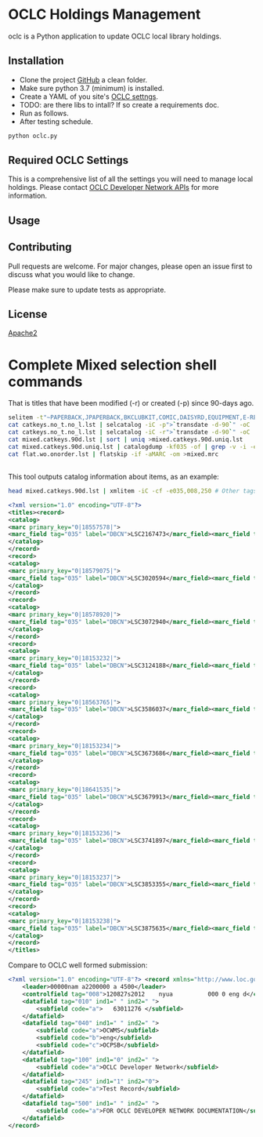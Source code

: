 # OCLC Holdings Management

oclc is a Python application to update OCLC local library holdings.

## Installation

* Clone the project [GitHub](https://github.com/anisbet) a clean folder.
* Make sure python 3.7 (minimum) is installed.
* Create a YAML of you site's [OCLC settngs](#required-oclc-settings).
* TODO: are there libs to intall? If so create a requirements doc.
* Run as follows.
* After testing schedule.

```bash
python oclc.py
```
## Required OCLC Settings
This is a comprehensive list of all the settings you will need to manage local holdings. Please contact [OCLC Developer Network APIs](https://www.oclc.org/developer/develop/web-services.en.html) for more information.

## Usage


## Contributing

Pull requests are welcome. For major changes, please open an issue first
to discuss what you would like to change.

Please make sure to update tests as appropriate.

## License

[Apache2](https://choosealicense.com/licenses/apache-2.0/)

# Complete Mixed selection shell commands
That is titles that have been modified (-r) or created (-p) since 90-days ago.
```bash
selitem -t"~PAPERBACK,JPAPERBACK,BKCLUBKIT,COMIC,DAISYRD,EQUIPMENT,E-RESOURCE,FLICKSTOGO,FLICKTUNE,JFLICKTUNE,JTUNESTOGO,PAMPHLET,RFIDSCANNR,TUNESTOGO,JFLICKTOGO,PROGRAMKIT,LAPTOP,BESTSELLER,JBESTSELLR" -l"~BARCGRAVE,CANC_ORDER,DISCARD,EPLACQ,EPLBINDERY,EPLCATALOG,EPLILL,INCOMPLETE,LONGOVRDUE,LOST,LOST-ASSUM,LOST-CLAIM,LOST-PAID,MISSING,NON-ORDER,BINDERY,CATALOGING,COMICBOOK,INTERNET,PAMPHLET,DAMAGE,UNKNOWN,REF-ORDER,BESTSELLER,JBESTSELLR,STOLEN" -oC 2>/dev/null | sort | uniq >catkeys.no_t.no_l.lst 
cat catkeys.no_t.no_l.lst | selcatalog -iC -p">`transdate -d-90`" -oC  >mixed.catkeys.90d.lst
cat catkeys.no_t.no_l.lst | selcatalog -iC -r">`transdate -d-90`" -oC  >>mixed.catkeys.90d.lst 
cat mixed.catkeys.90d.lst | sort | uniq >mixed.catkeys.90d.uniq.lst
cat mixed.catkeys.90d.uniq.lst | catalogdump -kf035 -of | grep -v -i -e '\.250\.[ \t]+\|aExpected release' >flat.wo.onorder.lst
cat flat.wo.onorder.lst | flatskip -if -aMARC -om >mixed.mrc
```

##
This tool outputs catalog information about items, as an example:
```bash
head mixed.catkeys.90d.lst | xmlitem -iC -cf -e035,008,250 # Other tags can be added.
```
```xml
<?xml version="1.0" encoding="UTF-8"?>
<titles><record>
<catalog>
<marc primary_key="0|18557578|">
<marc_field tag="035" label="DBCN">LSC2167473</marc_field><marc_field tag="008" label="Fixed field data">090818t20112009nyua   e b    001 0beng d</marc_field></marc>
</catalog>
</record>
<record>
<catalog>
<marc primary_key="0|18579075|">
<marc_field tag="035" label="DBCN">LSC3020594</marc_field><marc_field tag="008" label="Fixed field data">160408s2016    onc    e b    000 0 eng</marc_field><marc_field tag="250" label="Edition">First edition.</marc_field></marc>
</catalog>
</record>
<record>
<catalog>
<marc primary_key="0|18578920|">
<marc_field tag="035" label="DBCN">LSC3072940</marc_field><marc_field tag="008" label="Fixed field data">171020s2017    nyuab  e b    001 0 eng d</marc_field></marc>
</catalog>
</record>
<record>
<catalog>
<marc primary_key="0|18153232|">
<marc_field tag="035" label="DBCN">LSC3124188</marc_field><marc_field tag="008" label="Fixed field data">221107s2022    xxc    e      001 0 eng</marc_field><marc_field tag="250" label="Edition">ON ORDER</marc_field></marc>
</catalog>
</record>
<record>
<catalog>
<marc primary_key="0|18563765|">
<marc_field tag="035" label="DBCN">LSC3586037</marc_field><marc_field tag="008" label="Fixed field data">180907s2019    cau    e      000 0 eng</marc_field></marc>
</catalog>
</record>
<record>
<catalog>
<marc primary_key="0|18153234|">
<marc_field tag="035" label="DBCN">LSC3673686</marc_field><marc_field tag="008" label="Fixed field data">221107s2022    xxc    e      001 0 eng</marc_field><marc_field tag="250" label="Edition">ON ORDER</marc_field></marc>
</catalog>
</record>
<record>
<catalog>
<marc primary_key="0|18641535|">
<marc_field tag="035" label="DBCN">LSC3679913</marc_field><marc_field tag="008" label="Fixed field data">190425s2020    caua   e b    001 0 eng</marc_field></marc>
</catalog>
</record>
<record>
<catalog>
<marc primary_key="0|18153236|">
<marc_field tag="035" label="DBCN">LSC3741897</marc_field><marc_field tag="008" label="Fixed field data">221107s2022    xxc    e      001 0 eng</marc_field><marc_field tag="250" label="Edition">ON ORDER</marc_field></marc>
</catalog>
</record>
<record>
<catalog>
<marc primary_key="0|18153237|">
<marc_field tag="035" label="DBCN">LSC3853355</marc_field><marc_field tag="008" label="Fixed field data">221107s2022    xxu    e      001 0 eng</marc_field><marc_field tag="250" label="Edition">ON ORDER</marc_field></marc>
</catalog>
</record>
<record>
<catalog>
<marc primary_key="0|18153238|">
<marc_field tag="035" label="DBCN">LSC3875635</marc_field><marc_field tag="008" label="Fixed field data">221107s2022    xxc    e      001 0 eng</marc_field><marc_field tag="250" label="Edition">ON ORDER</marc_field></marc>
</catalog>
</record>
</titles>
```

Compare to OCLC well formed submission:
```xml
<?xml version="1.0" encoding="UTF-8"?> <record xmlns="http://www.loc.gov/MARC21/slim">
    <leader>00000nam a2200000 a 4500</leader>
    <controlfield tag="008">120827s2012    nyua          000 0 eng d</controlfield>
    <datafield tag="010" ind1=" " ind2=" ">
        <subfield code="a">   63011276 </subfield>
    </datafield>
    <datafield tag="040" ind1=" " ind2=" ">
        <subfield code="a">OCWMS</subfield>
        <subfield code="b">eng</subfield>
        <subfield code="c">OCPSB</subfield>
    </datafield>
    <datafield tag="100" ind1="0" ind2=" ">
        <subfield code="a">OCLC Developer Network</subfield>
    </datafield>
    <datafield tag="245" ind1="1" ind2="0">
        <subfield code="a">Test Record</subfield>
    </datafield>
    <datafield tag="500" ind1=" " ind2=" ">
        <subfield code="a">FOR OCLC DEVELOPER NETWORK DOCUMENTATION</subfield>
    </datafield>
</record> 
```